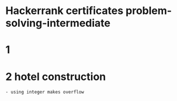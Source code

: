 # Hackerrank certificates problem-solving-intermediate

# 1 
# 2 hotel construction

	- using integer makes overflow 